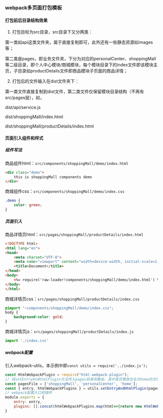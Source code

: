 ### webpack多页面打包模板

#### 打包前后目录结构效果

1. 打包目标为src目录，src目录下又分两类：

第一类如api这类文件夹，属于直接复制即可，此外还有一些静态资源如images等；

第二类是pages，即业务文件夹，下分为对应的personalCenter、shoppingMall等二级目录，即个人中心模块/商城模块，每个模块目录下的index文件即该模块主页，子目录如productDetails文件即商品模块子页面的商品详情；

2. 打包后的文件输入在dist文件夹下：

第一类文件直接复制到dist文件，第二类文件仅保留模块目录结构（不再有src/pages层），如，

dist/api/service.js

dist/shoppingMall/index.html

dist/shoppingMall/productDetails/index.html


#### 页面引入组件和样式

##### 组件写法

商品组件html：`src/components/shoppingMall/demo/index.html`

``` html
<div class="demo">
    this is shoppingMall components demo
</div>
```

商城组件css：`src/components/shoppingMall/demo/index.css`

``` css
.demo {
    color: green;
}
```

##### 页面引入

商品详情页html：`src/pages/shoppingMall/productDetails/index.html`

``` html
<!DOCTYPE html>
<html lang="en">
<head>
    <meta charset="UTF-8">
    <meta name="viewport" content="width=device-width, initial-scale=1.0">
    <title>Document</title>
</head>
<body>
    <%= require('raw-loader!components/shoppingMall/demo/index.html') %>
</body>
</html>
```

商城详情页css：`src/pages/shoppingMall/productDetails/index.css`

``` css
@import "~components/shoppingMall/demo/index.css";
body {
    background-color: gold;
}
```

商城详情页js：`src/pages/shoppingMall/productDetails/index.js`

``` js
import './index.css'
```

##### webpack配置

引入webpack-utils，本示例中即`const utils = require('../index.js');`

```js
const HtmlWebpackPlugin = require("html-webpack-plugin");
// 给setEntryAndHtmlPlugin方法传入pages目录命数组，其中首页需放在名为home的文件夹下
const pagesFile = ['shoppingMall', 'personalCenter', 'home'];
const { entry, htmlWebpackPlugins } = utils.setEntryAndHtmlPlugin(pagesFile);
// webpack配置入口和插件
module.exports = {
    entry: entry,
    plugins: [].concat(htmlWebpackPlugins.map(html=>{return new HtmlWebpackPlugin(html)})),
}
```
